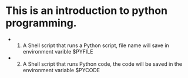 # This is an introduction to python programming.
* 1. A Shell script that runs a Python script, file name will save in environment varible $PYFILE
* 2. A Shell script that runs Python code, the code will be saved in the environment variable $PYCODE
